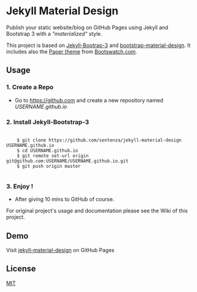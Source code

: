 Jekyll Material Design 
======================

Publish your static website/blog on GitHub Pages using Jekyll and Bootstrap 3 with a *"materialized"* style.

This project is based on [Jekyll-Bootrap-3](https://github.com/dbtek/jekyll-bootstrap-3) and 
[bootstrap-material-design](https://github.com/FezVrasta/bootstrap-material-design). It includes also the [Paper theme](http://bootswatch.com/paper) from [Bootswatch.com](http://bootswatch.com).

## Usage

### 1. Create a Repo
- Go to <https://github.com> and create a new repository named *USERNAME.github.io*  

### 2. Install Jekyll-Bootstrap-3  
<pre>
  <code>
    $ git clone https://github.com/sentenza/jekyll-material-design USERNAME.github.io
    $ cd USERNAME.github.io
    $ git remote set-url origin git@github.com:USERNAME/USERNAME.github.io.git
    $ git push origin master  
  </code>
</pre>  
### 3. Enjoy !
- After giving 10 mins to GitHub of course.  

For original project's usage and documentation please see the Wiki of this project.

## Demo

Visit [jekyll-material-design](https://sentenza.github.io/jekyll-material-design) on GitHub Pages

## License

[MIT](http://opensource.org/licenses/MIT)

